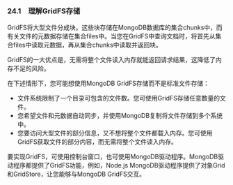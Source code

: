 ### 24.1　理解GridFS存储

GridFS将大型文件分成块。这些块存储在MongoDB数据库的集合chunks中，而有关文件的元数据存储在集合files中。当您在GridFS中查询文档时，将首先从集合files中读取元数据，再从集合chunks中读取并返回块。

GridFS的一大优点是，无需将整个文件读入内存就能返回请求结果，这降低了内存不足的风险。

在下述情形下，您可能想使用MongoDB GridFS存储而不是标准文件存储：

+ 文件系统限制了一个目录可包含的文件数。您可使用GridFS存储任意数量的文件。
+ 您希望文件和元数据自动同步，并使用MongoDB复制将文件存储到多个系统中。
+ 您要访问大型文件的部分信息，又不想将整个文件都载入内存。您可使用GridFS获取文件的部分内容，而无需将整个文件读入内存。

要实现GridFS，可使用控制台窗口，也可使用MongoDB驱动程序。MongoDB驱动程序都提供了GridFS功能，例如，Node.js MongoDB驱动程序提供了对象Grid和GridStore，让您能够与MongoDB GridFS交互。

